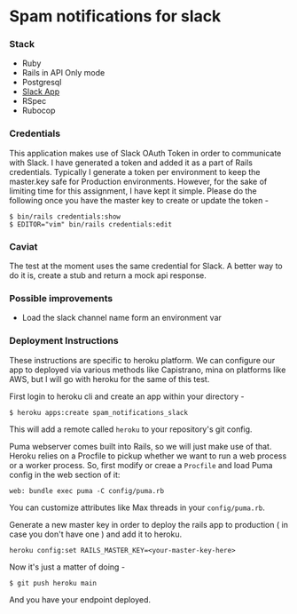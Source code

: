 # Spam notifications for slack

### Stack

- Ruby
- Rails in API Only mode
- Postgresql
- [Slack App](https://api.slack.com/apps/A04RU7S93BR)
- RSpec
- Rubocop

### Credentials

This application makes use of Slack OAuth Token in order to communicate with Slack. I have generated a token and added it as a part of Rails credentials. Typically I generate a token per environment to keep the master.key safe for Production environments. However, for the sake of limiting time for this assignment, I have kept it simple. Please do the following once you have the master key to create or update the token -

```
$ bin/rails credentials:show
$ EDITOR="vim" bin/rails credentials:edit
```

### Caviat

The test at the moment uses the same credential for Slack. A better way to do it is, create a stub and return a mock api response.

### Possible improvements

- Load the slack channel name form an environment var

### Deployment Instructions

These instructions are specific to heroku platform. We can configure our app to deployed via various methods like Capistrano, mina on platforms like AWS, but I will go with heroku for the same of this test.

First login to heroku cli and create an app within your directory -

```
$ heroku apps:create spam_notifications_slack
```

This will add a remote called `heroku` to your repository's git config.

Puma webserver comes built into Rails, so  we will just make use of that. Heroku relies on a Procfile to pickup whether we want to run a web process or a worker process. So, first modify or creae a `Procfile` and load Puma config in the web section of it:

```
web: bundle exec puma -C config/puma.rb
```

You can customize attributes like Max threads in your   `config/puma.rb`.

Generate a new master key in order to deploy the rails app to production ( in case you don't have one ) and add it to heroku.

```
heroku config:set RAILS_MASTER_KEY=<your-master-key-here>
```

Now it's just a matter of doing -

```
$ git push heroku main
```

And you have your endpoint deployed.
